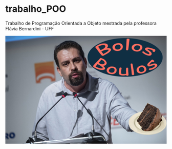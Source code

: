 # trabalho_POO

Trabalho de Programação Orientada a Objeto mestrada pela professora Flávia Bernardini - UFF

![Bolo :3](/boulos.jpg)
